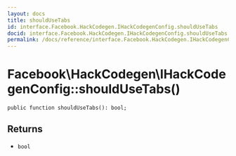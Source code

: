 ```yaml
---
layout: docs
title: shouldUseTabs
id: interface.Facebook.HackCodegen.IHackCodegenConfig.shouldUseTabs
docid: interface.Facebook.HackCodegen.IHackCodegenConfig.shouldUseTabs
permalink: /docs/reference/interface.Facebook.HackCodegen.IHackCodegenConfig.shouldUseTabs.md
---
```

# Facebook\\HackCodegen\\IHackCodegenConfig::shouldUseTabs()




``` Hack
public function shouldUseTabs(): bool;
```




## Returns




+ ` bool `